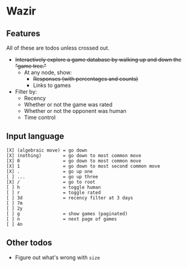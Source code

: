 # Wazir

## Features

All of these are todos unless crossed out.

- ~~Interactively explore a game database by walking up and down the "game tree."~~
  - At any node, show:
    - ~~Responses (with percentages and counts)~~
    - Links to games
- Filter by:
  - Recency
  - Whether or not the game was rated
  - Whether or not the opponent was human
  - Time control

## Input language

    [X] (algebraic move) = go down
    [X] (nothing)        = go down to most common move
    [X] 0                = go down to most common move
    [X] 1                = go down to most second common move
    [X] .                = go up one
    [ ] ...              = go up three
    [X] /                = go to root
    [ ] h                = toggle human
    [ ] r                = toggle rated
    [ ] 3d               = recency filter at 3 days
    [ ] 7m
    [ ] 2y
    [ ] g                = show games (paginated)
    [ ] n                = next page of games
    [ ] 4n

## Other todos

- Figure out what's wrong with `size`
